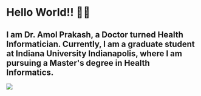 # Hello World!! 🙋‍♂
## I am Dr. Amol Prakash, a Doctor turned Health Informatician. Currently, I am a graduate student at Indiana University Indianapolis, where I am pursuing a Master's degree in Health Informatics.
![](https://komarev.com/ghpvc/?username=your-github-username)

